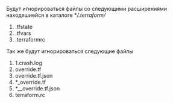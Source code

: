 Будут игнорироваться файлы со следующими расширениями находяшиейся в каталоге **/.terraform/*

1. .tfstate
2. .tfvars
3. .terraformrc

Так же будут игнорироваться следующие файлы
1. 1.crash.log
2. override.tf
3. override.tf.json
4. *_override.tf
5. *__override.tf.json
6. terraform.rc


